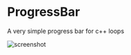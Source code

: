 # ProgressBar
A very simple progress bar for c++ loops

![screenshot](https://raw.githubusercontent.com/luigipertoldi/progressbar/master/bar.png?raw=true)
